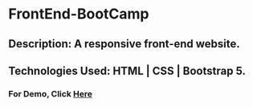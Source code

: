 # FrontEnd-BootCamp

## Description: A responsive front-end website.
## Technologies Used: HTML | CSS | Bootstrap 5.

### For Demo, Click <a href="https://sob7yy.github.io/FrontEnd-BootCamp/">Here</a> 
